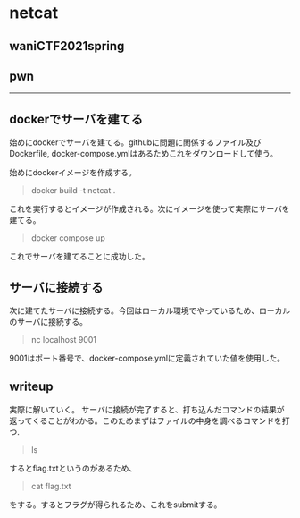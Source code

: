 # netcat
## waniCTF2021spring
## pwn

***

<h2> dockerでサーバを建てる</h2>
始めにdockerでサーバを建てる。githubに問題に関係するファイル及びDockerfile, docker-compose.ymlはあるためこれをダウンロードして使う。  

始めにdockerイメージを作成する。
> docker build -t netcat .

これを実行するとイメージが作成される。次にイメージを使って実際にサーバを建てる。
> docker compose up

これでサーバを建てることに成功した。

<h2> サーバに接続する</h2>
次に建てたサーバに接続する。今回はローカル環境でやっているため、ローカルのサーバに接続する。  

> nc localhost 9001

9001はポート番号で、docker-compose.ymlに定義されていた値を使用した。

<h2> writeup</h2>
実際に解いていく。  
サーバに接続が完了すると、打ち込んだコマンドの結果が返ってくることがわかる。このためまずはファイルの中身を調べるコマンドを打つ.

> ls

するとflag.txtというのがあるため、

> cat flag.txt

をする。するとフラグが得られるため、これをsubmitする。